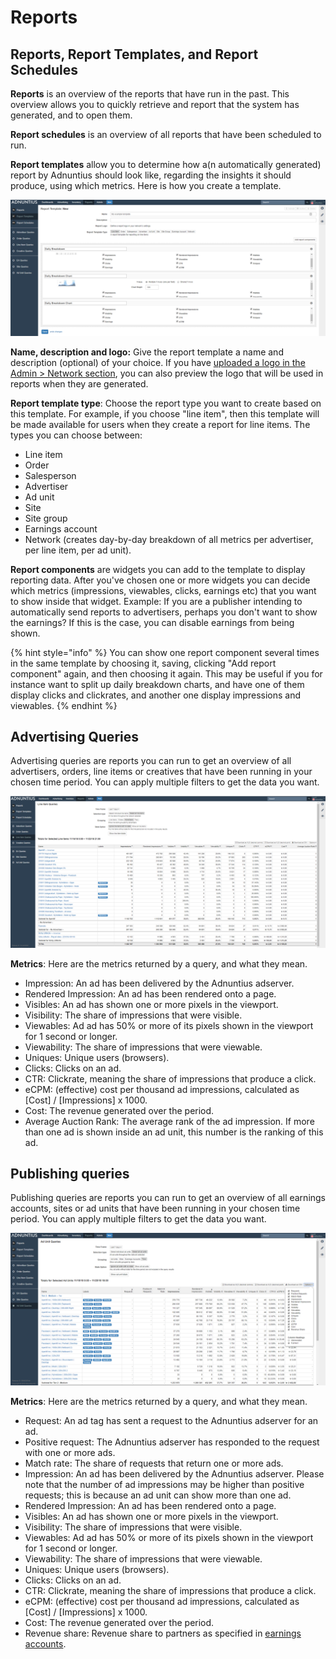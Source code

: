 # Reports

## Reports, Report Templates, and Report Schedules

**Reports** is an overview of the reports that have run in the past. This overview allows you to quickly retrieve and report that the system has generated, and to open them. 

**Report schedules** is an overview of all reports that have been scheduled to run. 

**Report templates** allow you to determine how a\(n automatically generated\) report by Adnuntius should look like, regarding the insights it should produce, using which metrics. Here is how you create a template.

![Report template example](../.gitbook/assets/201811-reports-template.png)

**Name, description and logo:** Give the report template a name and description \(optional\) of your choice. If you have [uploaded a logo in the Admin &gt; Network section](admin.md#network), you can also preview the logo that will be used in reports when they are generated. 

**Report template type**: Choose the report type you want to create based on this template. For example, if you choose "line item", then this template will be made available for users when they create a report for line items. The types you can choose between: 

* Line item
* Order
* Salesperson
* Advertiser
* Ad unit
* Site
* Site group
* Earnings account
* Network \(creates day-by-day breakdown of all metrics per advertiser, per line item, per ad unit\).

**Report components** are widgets you can add to the template to display reporting data. After you've chosen one or more widgets you can decide which metrics \(impressions, viewables, clicks, earnings etc\) that you want to show inside that widget. Example: If you are a publisher intending to automatically send reports to advertisers, perhaps you don't want to show the earnings? If this is the case, you can disable earnings from being shown.

{% hint style="info" %}
You can show one report component several times in the same template by choosing it, saving, clicking "Add report component" again, and then choosing it again. This may be useful if you for instance want to split up daily breakdown charts, and have one of them display clicks and clickrates, and another one display impressions and viewables. 
{% endhint %}

## Advertising Queries

Advertising queries are reports you can run to get an overview of all advertisers, orders, line items or creatives that have been running in your chosen time period. You can apply multiple filters to get the data you want.

![Advertising query example - in this case for a line item](../.gitbook/assets/201811-reports-advertising-query.png)

**Metrics**: Here are the metrics returned by a query, and what they mean.

* Impression: An ad has been delivered by the Adnuntius adserver.
* Rendered Impression: An ad has been rendered onto a page.
* Visibles: An ad has shown one or more pixels in the viewport.
* Visibility: The share of impressions that were visible.
* Viewables: Ad ad has 50% or more of its pixels shown in the viewport for 1 second or longer.
* Viewability: The share of impressions that were viewable.
* Uniques: Unique users \(browsers\).
* Clicks: Clicks on an ad.
* CTR: Clickrate, meaning the share of impressions that produce a click.
* eCPM: \(effective\) cost per thousand ad impressions, calculated as \[Cost\] / \[Impressions\] x 1000.
* Cost: The revenue generated over the period.
* Average Auction Rank: The average rank of the ad impression. If more than one ad is shown inside an ad unit, this number is the ranking of this ad.

## Publishing queries

Publishing queries are reports you can run to get an overview of all earnings accounts, sites or ad units that have been running in your chosen time period. You can apply multiple filters to get the data you want.

![Publishing query example - in this case an ad unit query](../.gitbook/assets/201811-reports-publishing-query.png)

**Metrics**: Here are the metrics returned by a query, and what they mean.

* Request: An ad tag has sent a request to the Adnuntius adserver for an ad. 
* Positive request: The Adnuntius adserver has responded to the request with one or more ads. 
* Match rate: The share of requests that return one or more ads.
* Impression: An ad has been delivered by the Adnuntius adserver. Please note that the number of ad impressions may be higher than positive requests; this is because an ad unit can show more than one ad.
* Rendered Impression: An ad has been rendered onto a page.
* Visibles: An ad has shown one or more pixels in the viewport.
* Visibility: The share of impressions that were visible.
* Viewables: Ad ad has 50% or more of its pixels shown in the viewport for 1 second or longer.
* Viewability: The share of impressions that were viewable.
* Uniques: Unique users \(browsers\).
* Clicks: Clicks on an ad.
* CTR: Clickrate, meaning the share of impressions that produce a click.
* eCPM: \(effective\) cost per thousand ad impressions, calculated as \[Cost\] / \[Impressions\] x 1000.
* Cost: The revenue generated over the period.
* Revenue share: Revenue share to partners as specified in [earnings accounts](inventory/#earnings-account).

